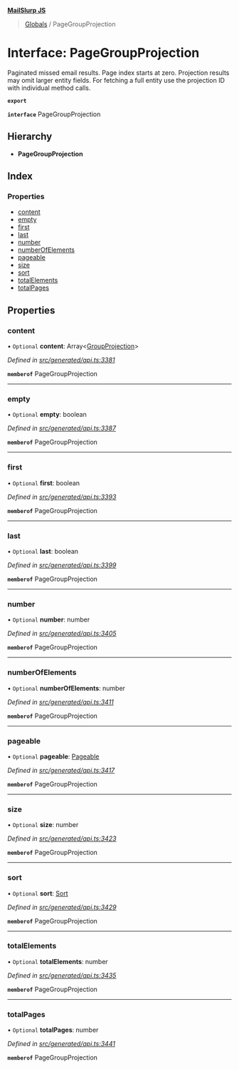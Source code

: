 **[MailSlurp JS](../README.md)**

> [Globals](../README.md) / PageGroupProjection

# Interface: PageGroupProjection

Paginated missed email results. Page index starts at zero. Projection results may omit larger entity fields. For fetching a full entity use the projection ID with individual method calls.

**`export`** 

**`interface`** PageGroupProjection

## Hierarchy

* **PageGroupProjection**

## Index

### Properties

* [content](pagegroupprojection.md#content)
* [empty](pagegroupprojection.md#empty)
* [first](pagegroupprojection.md#first)
* [last](pagegroupprojection.md#last)
* [number](pagegroupprojection.md#number)
* [numberOfElements](pagegroupprojection.md#numberofelements)
* [pageable](pagegroupprojection.md#pageable)
* [size](pagegroupprojection.md#size)
* [sort](pagegroupprojection.md#sort)
* [totalElements](pagegroupprojection.md#totalelements)
* [totalPages](pagegroupprojection.md#totalpages)

## Properties

### content

• `Optional` **content**: Array\<[GroupProjection](groupprojection.md)>

*Defined in [src/generated/api.ts:3381](https://github.com/mailslurp/mailslurp-client/blob/5a4fc29/src/generated/api.ts#L3381)*

**`memberof`** PageGroupProjection

___

### empty

• `Optional` **empty**: boolean

*Defined in [src/generated/api.ts:3387](https://github.com/mailslurp/mailslurp-client/blob/5a4fc29/src/generated/api.ts#L3387)*

**`memberof`** PageGroupProjection

___

### first

• `Optional` **first**: boolean

*Defined in [src/generated/api.ts:3393](https://github.com/mailslurp/mailslurp-client/blob/5a4fc29/src/generated/api.ts#L3393)*

**`memberof`** PageGroupProjection

___

### last

• `Optional` **last**: boolean

*Defined in [src/generated/api.ts:3399](https://github.com/mailslurp/mailslurp-client/blob/5a4fc29/src/generated/api.ts#L3399)*

**`memberof`** PageGroupProjection

___

### number

• `Optional` **number**: number

*Defined in [src/generated/api.ts:3405](https://github.com/mailslurp/mailslurp-client/blob/5a4fc29/src/generated/api.ts#L3405)*

**`memberof`** PageGroupProjection

___

### numberOfElements

• `Optional` **numberOfElements**: number

*Defined in [src/generated/api.ts:3411](https://github.com/mailslurp/mailslurp-client/blob/5a4fc29/src/generated/api.ts#L3411)*

**`memberof`** PageGroupProjection

___

### pageable

• `Optional` **pageable**: [Pageable](pageable.md)

*Defined in [src/generated/api.ts:3417](https://github.com/mailslurp/mailslurp-client/blob/5a4fc29/src/generated/api.ts#L3417)*

**`memberof`** PageGroupProjection

___

### size

• `Optional` **size**: number

*Defined in [src/generated/api.ts:3423](https://github.com/mailslurp/mailslurp-client/blob/5a4fc29/src/generated/api.ts#L3423)*

**`memberof`** PageGroupProjection

___

### sort

• `Optional` **sort**: [Sort](sort.md)

*Defined in [src/generated/api.ts:3429](https://github.com/mailslurp/mailslurp-client/blob/5a4fc29/src/generated/api.ts#L3429)*

**`memberof`** PageGroupProjection

___

### totalElements

• `Optional` **totalElements**: number

*Defined in [src/generated/api.ts:3435](https://github.com/mailslurp/mailslurp-client/blob/5a4fc29/src/generated/api.ts#L3435)*

**`memberof`** PageGroupProjection

___

### totalPages

• `Optional` **totalPages**: number

*Defined in [src/generated/api.ts:3441](https://github.com/mailslurp/mailslurp-client/blob/5a4fc29/src/generated/api.ts#L3441)*

**`memberof`** PageGroupProjection
